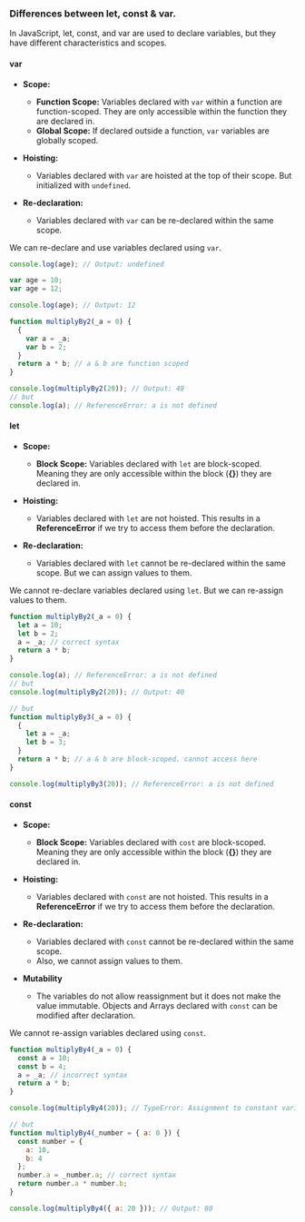 ### Differences between let, const & var.

In JavaScript, let, const, and var are used to declare variables, but they have different characteristics and scopes.

#### **var**

  * **Scope:**
    * **Function Scope:** Variables declared with `var` within a function are function-scoped. They are only accessible within the function they are declared in.
    * **Global Scope:** If declared outside a function, `var` variables are globally scoped.

  * **Hoisting:**
    * Variables declared with `var` are hoisted at the top of their scope. But initialized with `undefined`.

  * **Re-declaration:**
    * Variables declared with `var` can be re-declared within the same scope.

We can re-declare and use variables declared using `var`.

```js
console.log(age); // Output: undefined

var age = 10;
var age = 12;

console.log(age); // Output: 12

function multiplyBy2(_a = 0) {
  {
    var a = _a;
    var b = 2;
  }
  return a * b; // a & b are function scoped
}

console.log(multiplyBy2(20)); // Output: 40
// but
console.log(a); // ReferenceError: a is not defined
```

#### **let**

  * **Scope:**
    * **Block Scope:** Variables declared with `let` are block-scoped. Meaning they are only accessible within the block (**{}**) they are declared in.
  
  * **Hoisting:**
    * Variables declared with `let` are not hoisted. This results in a **ReferenceError** if we try to access them before the declaration.

  * **Re-declaration:**
    * Variables declared with `let` cannot be re-declared within the same scope. But we can assign values to them.

We cannot re-declare variables declared using `let`. But we can re-assign values to them.

```js
function multiplyBy2(_a = 0) {
  let a = 10;
  let b = 2;
  a = _a; // correct syntax
  return a * b;
}

console.log(a); // ReferenceError: a is not defined
// but
console.log(multiplyBy2(20)); // Output: 40

// but
function multiplyBy3(_a = 0) {
  {
    let a = _a;
    let b = 3;
  }
  return a * b; // a & b are block-scoped. cannot access here
}

console.log(multiplyBy3(20)); // ReferenceError: a is not defined
```

#### **const**

  * **Scope:**
    * **Block Scope:** Variables declared with `cost` are block-scoped. Meaning they are only accessible within the block (**{}**) they are declared in.
  
  * **Hoisting:**
    * Variables declared with `const` are not hoisted. This results in a **ReferenceError** if we try to access them before the declaration.

  * **Re-declaration:**
    * Variables declared with `const` cannot be re-declared within the same scope.
    * Also, we cannot assign values to them.

  * **Mutability**
    * The variables do not allow reassignment but it does not make the value immutable. Objects and Arrays declared with `const` can be modified after declaration.

We cannot re-assign variables declared using `const`.

```js
function multiplyBy4(_a = 0) {
  const a = 10;
  const b = 4;
  a = _a; // incorrect syntax
  return a * b;
}

console.log(multiplyBy4(20)); // TypeError: Assignment to constant variable.

// but
function multiplyBy4(_number = { a: 0 }) {
  const number = {
    a: 10,
    b: 4
  };
  number.a = _number.a; // correct syntax
  return number.a * number.b;
}

console.log(multiplyBy4({ a: 20 })); // Output: 80
```
